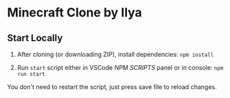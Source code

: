 # Minecraft Clone by Ilya

## Start Locally

1. After cloning (or downloading ZIP), install dependencies: `npm install`

2. Run `start` script either in VSCode *NPM SCRIPTS* panel or in console: `npm run start`

You don't need to restart the script, just press save file to reload changes.
